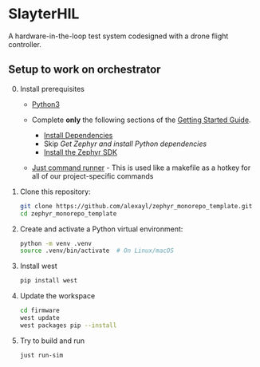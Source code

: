 # SlayterHIL

A hardware-in-the-loop test system codesigned with a drone flight controller.

## Setup to work on orchestrator

0. Install prerequisites

    - [Python3](https://www.geeksforgeeks.org/python/download-and-install-python-3-latest-version/)

    - Complete **only** the following sections of the [Getting Started Guide](https://docs.zephyrproject.org/latest/develop/getting_started/index.html#getting-started-guide).
        - [Install Dependencies](https://docs.zephyrproject.org/latest/develop/getting_started/index.html#install-dependencies)
        - Skip *Get Zephyr and install Python dependencies*
        - [Install the Zephyr SDK](https://docs.zephyrproject.org/latest/develop/getting_started/index.html#install-the-zephyr-sdk)

    - [Just command runner](https://github.com/casey/just?tab=readme-ov-file#installation) - This is used like a makefile as a hotkey for all of our project-specific commands

1. Clone this repository:
    ```bash
    git clone https://github.com/alexayl/zephyr_monorepo_template.git
    cd zephyr_monorepo_template
    ```

2. Create and activate a Python virtual environment:
    ```bash
    python -m venv .venv
    source .venv/bin/activate  # On Linux/macOS
    ```

3. Install west
    ```bash
    pip install west
    ```

4. Update the workspace
    ```bash
    cd firmware
    west update
    west packages pip --install
    ```
    
5. Try to build and run
    ```bash
    just run-sim
    ```
